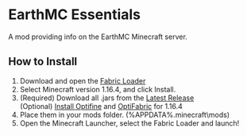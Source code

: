 # EarthMC Essentials
A mod providing info on the EarthMC Minecraft server.

## How to Install
1. Download and open the [Fabric Loader](https://fabricmc.net/use/)
2. Select Minecraft version 1.16.4, and click Install.
3. (Required) Download all .jars from the [Latest Release](https://github.com/Warriorrrr/EarthMCEssentials/releases/latest)<br>
   (Optional) [Install Optifine](https://optifine.net/downloads) and [OptiFabric](https://www.curseforge.com/minecraft/mc-mods/optifabric/files/3135133) for 1.16.4
5. Place them in your mods folder. (%APPDATA%\.minecraft\mods)
6. Open the Minecraft Launcher, select the Fabric Loader and launch!